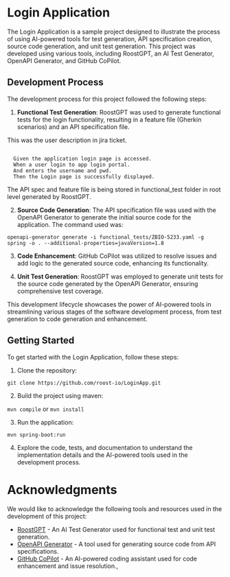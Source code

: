# Login Application

The Login Application is a sample project designed to illustrate the process of using AI-powered tools for test generation, API specification creation, source code generation, and unit test generation. This project was developed using various tools, including RoostGPT, an AI Test Generator, OpenAPI Generator, and GitHub CoPilot.

## Development Process

The development process for this project followed the following steps:

1. **Functional Test Generation**: RoostGPT was used to generate functional tests for the login functionality, resulting in a feature file (Gherkin scenarios) and an API specification file.

  This was the user description in jira ticket.
  
```

  Given the application login page is accessed.  
  When a user login to app login portal.  
  And enters the username and pwd.  
  Then the Login page is successfully displayed.  

```


  The API spec and feature file is being stored in functional_test folder in root level generated by RoostGPT.


2. **Source Code Generation**: The API specification file was used with the OpenAPI Generator to generate the initial source code for the application. The command used was:

  ```openapi-generator generate -i functional_tests/ZBIO-5233.yaml -g spring -o . --additional-properties=javaVersion=1.8```

3. **Code Enhancement**: GitHub CoPilot was utilized to resolve issues and add logic to the generated source code, enhancing its functionality.

4. **Unit Test Generation**: RoostGPT was employed to generate unit tests for the source code generated by the OpenAPI Generator, ensuring comprehensive test coverage.

This development lifecycle showcases the power of AI-powered tools in streamlining various stages of the software development process, from test generation to code generation and enhancement.

## Getting Started

To get started with the Login Application, follow these steps:

1. Clone the repository:

```git clone https://github.com/roost-io/LoginApp.git```

2. Build the project using maven:

```mvn compile```  or  ```mvn install```

3. Run the application:

```mvn spring-boot:run```

4. Explore the code, tests, and documentation to understand the implementation details and the AI-powered tools used in the development process.

# Acknowledgments

We would like to acknowledge the following tools and resources used in the development of this project:

- [RoostGPT](https://www.roost.ai/) - An AI Test Generator used for functional test and unit test generation.
- [OpenAPI Generator](https://openapi-generator.tech/) - A tool used for generating source code from API specifications.
- [GitHub CoPilot](https://pilot.github.com/) - An AI-powered coding assistant used for code enhancement and issue resolution.,


